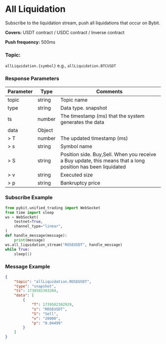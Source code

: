 # All Liquidation

Subscribe to the liquidation stream, push all liquidations that occur on Bybit.

**Covers:** USDT contract / USDC contract / Inverse contract

**Push frequency:** 500ms

### Topic:
`allLiquidation.{symbol}` e.g., `allLiquidation.BTCUSDT`

### Response Parameters

| Parameter | Type | Comments |
|-----------|------|----------|
| topic | string | Topic name |
| type | string | Data type. snapshot |
| ts | number | The timestamp (ms) that the system generates the data |
| data | Object |  |
| > T | number | The updated timestamp (ms) |
| > s | string | Symbol name |
| > S | string | Position side. Buy,Sell. When you receive a Buy update, this means that a long position has been liquidated |
| > v | string | Executed size |
| > p | string | Bankruptcy price |

### Subscribe Example

```python
from pybit.unified_trading import WebSocket
from time import sleep
ws = WebSocket(
    testnet=True,
    channel_type="linear",
)
def handle_message(message):
    print(message)
ws.all_liquidation_stream("ROSEUSDT", handle_message)
while True:
    sleep(1)
```

### Message Example

```json
{
    "topic": "allLiquidation.ROSEUSDT",
    "type": "snapshot",
    "ts": 1739502303204,
    "data": [
        {
            "T": 1739502302929,
            "s": "ROSEUSDT",
            "S": "Sell",
            "v": "20000",
            "p": "0.04499"
        }
    ]
}
```

